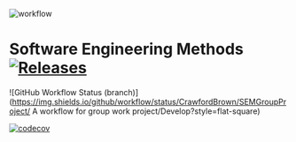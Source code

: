 

![workflow](https://github.com/CrawfordBrown/SEMGroupProject/actions/workflows/main.yml/badge.svg)


# Software Engineering Methods[![Releases](https://img.shields.io/github/release/CrawfordBrown/sem/all.svg?style=flat-square)](https://github.com/<github-username>/sem/releases)

![GitHub Workflow Status (branch)](https://img.shields.io/github/workflow/status/CrawfordBrown/SEMGroupProject/ A workflow for group work project/Develop?style=flat-square)

[![codecov](https://codecov.io/gh/CrawfordBrown/CoursworkGroupWork/branch/master/graph/badge.svg?token=MNZBTXYGT0)](https://codecov.io/gh/CrawfordBrown/CoursworkGroupWork)
